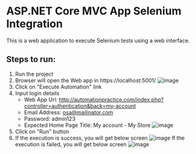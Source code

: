# ASP.NET Core MVC App Selenium Integration
This is a web application to execute Selenium tests using a web interface.

## Steps to run:
1. Run the project
2. Browser will open the Web app in https://localhost:5001/
  ![image](https://user-images.githubusercontent.com/9147189/133933352-5a390342-6846-4f77-bd42-e82a761804ca.png)
3. Click on "Execute Automation" link
4. Input login details
   * Web App Url: http://automationpractice.com/index.php?controller=authentication&back=my-account
   * Email Address: osa@mailinator.com
   * Password: admin123
   * Expected Home Page Title: My account - My Store
  ![image](https://user-images.githubusercontent.com/9147189/133933456-afd40d44-4dd5-4121-9833-7223c4f09403.png)
5. Click on "Run" button
6. If the execution is success, you will get below screen
  ![image](https://user-images.githubusercontent.com/9147189/133933606-2851f88e-00a3-4aee-bd62-02366dbb503d.png)
  If the execution is failed, you will get below screen
  ![image](https://user-images.githubusercontent.com/9147189/133933577-97ffc4b9-4a30-4afb-bcae-5812bf262870.png)
